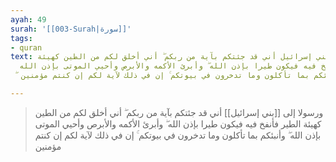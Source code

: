 ```yaml
---
ayah: 49
surah: '[[003-Surah|سورة]]'
tags:
- quran
text: ورسولا إلى بني إسرائيل أني قد جئتكم بآية من ربكم ۖ أني أخلق لكم من الطين كهيئة
  الطير فأنفخ فيه فيكون طيرا بإذن الله ۖ وأبرئ الأكمه والأبرص وأحيي الموتى بإذن الله
  ۖ وأنبئكم بما تأكلون وما تدخرون في بيوتكم ۚ إن في ذلك لآية لكم إن كنتم مؤمنين

---
```

> ورسولا إلى [[بني إسرائيل]] أني قد جئتكم بآية من ربكم ۖ أني أخلق لكم من الطين كهيئة الطير فأنفخ فيه فيكون طيرا بإذن الله ۖ وأبرئ الأكمه والأبرص وأحيي الموتى بإذن الله ۖ وأنبئكم بما تأكلون وما تدخرون في بيوتكم ۚ إن في ذلك لآية لكم إن كنتم مؤمنين
